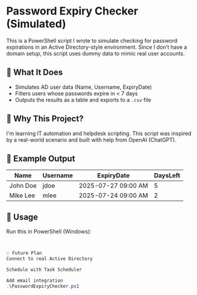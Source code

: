 # Password Expiry Checker (Simulated)

This is a PowerShell script I wrote to simulate checking for password expirations in an Active Directory-style environment. Since I don’t have a domain setup, this script uses dummy data to mimic real user accounts.

## 🔧 What It Does

- Simulates AD user data (Name, Username, ExpiryDate)
- Filters users whose passwords expire in < 7 days
- Outputs the results as a table and exports to a `.csv` file

## 🧪 Why This Project?

I'm learning IT automation and helpdesk scripting. This script was inspired by a real-world scenario and built with help from OpenAI (ChatGPT). 

## 📂 Example Output

| Name      | Username | ExpiryDate          | DaysLeft |
|-----------|----------|---------------------|----------|
| John Doe  | jdoe     | 2025-07-27 09:00 AM | 5        |
| Mike Lee  | mlee     | 2025-07-24 09:00 AM | 2        |

## 🔗 Usage

Run this in PowerShell (Windows):

```powershell


💡 Future Plan
Connect to real Active Directory

Schedule with Task Scheduler

Add email integration
.\PasswordExpiryChecker.ps1

